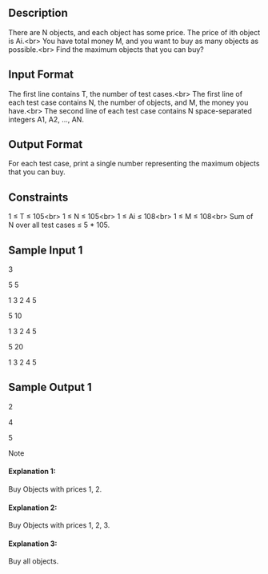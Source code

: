 ## Description

There are N objects, and each object has some price. The price of ith object is Ai.<br\>
You have total money M, and you want to buy as many objects as possible.<br\>
Find the maximum objects that you can buy?

## Input Format

The first line contains T, the number of test cases.<br\>
The first line of each test case contains N, the number of objects, and M, the money you have.<br\>
The second line of each test case contains N space-separated integers A1, A2, ..., AN.

## Output Format

For each test case, print a single number representing the maximum objects that you can buy.

## Constraints

1 ≤ T ≤ 105<br\>
1 ≤ N ≤ 105<br\>
1 ≤ Ai ≤ 108<br\>
1 ≤ M ≤ 108<br\>
Sum of N over all test cases ≤ 5 * 105.

## Sample Input 1
 

3

5 5

1 3 2 4 5

5 10

1 3 2 4 5

5 20

1 3 2 4 5

## Sample Output 1


2

4

5

Note

#### Explanation 1:
Buy Objects with prices 1, 2.

#### Explanation 2:
Buy Objects with prices 1, 2, 3.

#### Explanation 3:
Buy all objects.